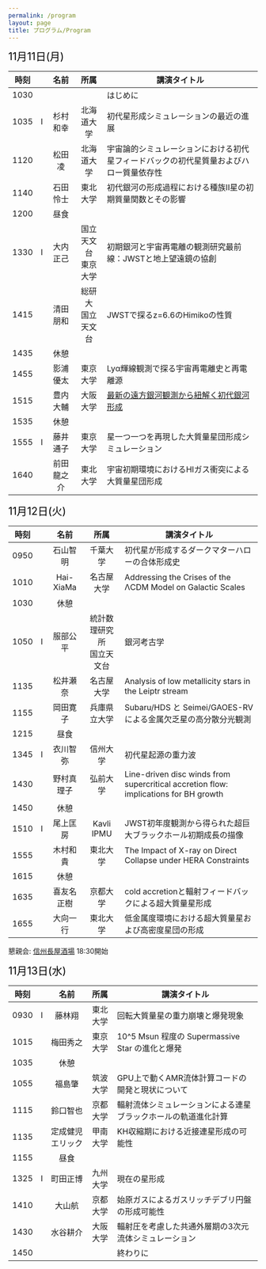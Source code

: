 ```yaml
---
permalink: /program
layout: page
title: プログラム/Program
---
```



<span style="font-size: 150%; color: black;">11月11日(月)</span>

| 時刻||名前|所属|講演タイトル|
|:-:|:-:|:------:|:-----:|----|
|1030||  || はじめに|
|1035|I|杉村和幸|北海道大学|初代星形成シミュレーションの最近の進展|
|1120||松田凌|北海道大学|宇宙論的シミュレーションにおける初代星フィードバックの初代星質量およびハロー質量依存性|
|1140||石田怜士|東北大学|初代銀河の形成過程における種族II星の初期質量関数とその影響|
|1200||昼食|||
|1330|I|大内正己|国立天文台<br>東京大学|初期銀河と宇宙再電離の観測研究最前線：JWSTと地上望遠鏡の協創|
|1415||清田朋和|総研大<br>国立天文台|JWSTで探るz=6.6のHimikoの性質|
|1435||休憩|||
|1455||影浦優太|東京大学|Lyα輝線観測で探る宇宙再電離史と再電離源|
|1515||豊内大輔|大阪大学|[最新の遠方銀河観測から紐解く初代銀河形成](https://fukushimahj.github.io/FSFG2024/pdfs/D_toyouchi.pdf)|
|1535||休憩|||
|1555|I|藤井通子|東京大学|星一つ一つを再現した大質量星団形成シミュレーション|
|1640||前田龍之介|東北大学|宇宙初期環境におけるHIガス衝突による大質量星団形成|



<span style="font-size: 150%; color: black;">11月12日(火)</span>


| 時刻||名前|所属|講演タイトル|
|:-:|:-:|:------:|:-----:|----|
|0950||石山智明|千葉大学|初代星が形成するダークマターハローの合体形成史|
|1010||Hai-XiaMa|名古屋大学|Addressing the Crises of the ΛCDM Model on Galactic Scales|
|1030||休憩|||
|1050|I|服部公平|統計数理研究所<br>国立天文台|銀河考古学|
|1135||松井瀬奈|名古屋大学|Analysis of low metallicity stars in the Leiptr stream|
|1155||岡田寛子|兵庫県立大学|Subaru/HDS と Seimei/GAOES-RV による金属欠乏星の高分散分光観測|
|1215||昼食|||
|1345|I|衣川智弥|信州大学|初代星起源の重力波|
|1430||野村真理子|弘前大学|Line-driven disc winds from supercritical accretion flow: implications for BH growth|
|1450||休憩|||
|1510|I|尾上匡房|Kavli IPMU|JWST初年度観測から得られた超巨大ブラックホール初期成長の描像|
|1555||木村和貴|東北大学|The Impact of X-ray on Direct Collapse under HERA Constraints|
|1615||休憩|||
|1635||喜友名正樹|京都大学|cold accretionと輻射フィードバックによる超大質量星形成|
|1655||大向一行|東北大学|低金属度環境における超大質量星および高密度星団の形成|

懇親会: [信州長屋酒場](https://marutomisuisan.jpn.com/nagaya-shinsyu/) 18:30開始




<span style="font-size: 150%; color: black;">11月13日(水)</span>


| 時刻||名前|所属|講演タイトル|
|:-:|:-:|:------:|:-----:|----|
|0930|I|藤林翔|東北大学|回転大質量星の重力崩壊と爆発現象|
|1015||梅田秀之|東京大学|10^5 Msun 程度の Supermassive Star の進化と爆発|
|1035||休憩|||
|1055||福島肇|筑波大学|GPU上で動くAMR流体計算コードの開発と現状について|
|1115||鈴口智也|京都大学|輻射流体シミュレーションによる連星ブラックホールの軌道進化計算|
|1135||定成健児エリック|甲南大学|KH収縮期における近接連星形成の可能性|
|1155||昼食|||
|1325|I|町田正博|九州大学|現在の星形成|
|1410||大山航|京都大学|始原ガスによるガスリッチデブリ円盤の形成可能性|
|1430||水谷耕介 |大阪大学|輻射圧を考慮した共通外層期の3次元流体シミュレーション|
|1450||  || 終わりに|


